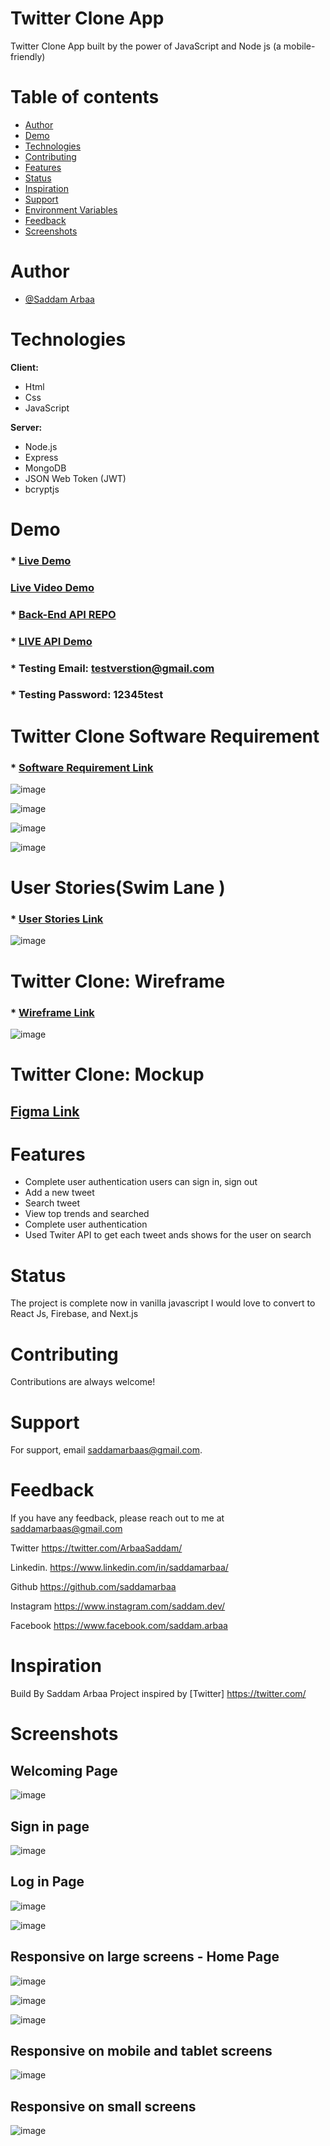 #  Twitter Clone App 

Twitter Clone App built by the power of JavaScript and Node js (a mobile-friendly) 


# Table of contents
* [Author](#Author)
* [Demo](#Demo)
* [Technologies](#Technologies)
* [Contributing](#Contributing)
* [Features](#Features)
* [Status](#status)
* [Inspiration](#inspiration)
* [Support](#Support)
* [Environment Variables](#Environment)
* [Feedback](#Feedback)
* [Screenshots](#Screenshots)


 
# Author

- [@Saddam Arbaa](https://github.com/saddamarbaa)


#  Technologies

**Client:**  

* Html 
* Css 
* JavaScript 

**Server:** 
* Node.js
* Express
* MongoDB 
* JSON Web Token (JWT)
* bcryptjs



# Demo
### * <a href="https://twitter-clone-saddam.netlify.app/">Live Demo </a>
### <a href="https://www.loom.com/share/545edc779b964d2095f9dd5a5d22a0b4"> Live Video Demo </a>
### * <a href="https://github.com/saddamarbaa/twitter-clone-api"> Back-End API REPO</a>
### * <a href="https://twitter-clone-app-saddam.herokuapp.com/">LIVE API Demo</a>
### *  Testing Email:      testverstion@gmail.com
### *  Testing Password:    12345test

# Twitter Clone Software Requirement

### *  <a href="https://docs.google.com/document/d/1yplI2Vj48vTDFZaDEuXqQQyjqGCVGYa_hVvIWOwxRPc/edit?usp=sharin">Software Requirement Link </a>


![image](https://user-images.githubusercontent.com/51326421/117193446-11b7d400-ae0d-11eb-91ce-4e5de00501ef.png)


![image](https://user-images.githubusercontent.com/51326421/117193675-5c395080-ae0d-11eb-833d-8124a347c5a8.png)


![image](https://user-images.githubusercontent.com/51326421/117438465-c829cf00-af5b-11eb-9bbb-28471596a1d4.png)

![image](https://user-images.githubusercontent.com/51326421/117438769-32427400-af5c-11eb-9670-52735790dd34.png)



# User Stories(Swim Lane )
### *  <a href="https://app.diagrams.net/#G18vgiEZPhBq5R7tyXKmE9cJReen30lvT3"> User Stories Link </a>
![image](https://user-images.githubusercontent.com/51326421/117197278-d1a72000-ae11-11eb-8137-32e385b20a92.png)


# Twitter Clone: Wireframe 
### *  <a href="https://app.diagrams.net/#G1rC62Py6RQE0HrLCQAtIeGhmjKwcM0xJ7"> Wireframe Link </a>

![image](https://user-images.githubusercontent.com/51326421/117250912-1eb8df80-ae6e-11eb-8536-0532181df621.png)


# Twitter Clone: Mockup 
##  <a href="https://www.figma.com/file/KaZX9z3aqQDHwPSWPK4bSo/Twitter?node-id=0%3A1"> Figma Link </a>



# Features
-  Complete user authentication users can sign in, sign out
-  Add a new tweet
-  Search tweet
-  View top trends and searched
-  Complete user authentication 
-  Used Twiter API to get each tweet ands shows for the user on search

# Status
The project is complete now in vanilla javascript I would love to convert to  React Js,  Firebase, and Next.js  


 # Contributing

Contributions are always welcome!

# Support

For support, email saddamarbaas@gmail.com.


# Feedback

If you have any feedback, please reach out to me at saddamarbaas@gmail.com

  
Twitter
https://twitter.com/ArbaaSaddam/

Linkedin.
https://www.linkedin.com/in/saddamarbaa/

Github
https://github.com/saddamarbaa

Instagram
https://www.instagram.com/saddam.dev/

Facebook
https://www.facebook.com/saddam.arbaa



# Inspiration
Build By Saddam Arbaa Project inspired by [Twitter] https://twitter.com/


# Screenshots

##  Welcoming Page 
![image](https://user-images.githubusercontent.com/51326421/120041084-dedeb580-c031-11eb-839c-efe2e5419d72.png)


##  Sign in page 
![image](https://user-images.githubusercontent.com/51326421/121556966-8ac6ce80-ca3e-11eb-87a1-df40be9132db.png)



## Log in Page
![image](https://user-images.githubusercontent.com/51326421/121557088-a5994300-ca3e-11eb-9f0b-3b45b2787057.png)



![image](https://user-images.githubusercontent.com/51326421/119062771-bf2c0980-ba01-11eb-93e1-0947386b0984.png)


##  Responsive on large screens - Home Page 
![image](https://user-images.githubusercontent.com/51326421/119225798-3f508d00-bb30-11eb-8580-28ea22061bf9.png)


![image](https://user-images.githubusercontent.com/51326421/121557946-65869000-ca3f-11eb-8097-ea6c861eab81.png)




![image](https://user-images.githubusercontent.com/51326421/118804868-6ceacb80-b8cf-11eb-8ca7-137de4091be9.png)




## Responsive on mobile and tablet screens 

![image](https://user-images.githubusercontent.com/51326421/118638206-c7692680-b800-11eb-8734-cedbb670f6bf.png)


## Responsive on small screens

![image](https://user-images.githubusercontent.com/51326421/118638285-dfd94100-b800-11eb-82fe-4b8a288edd51.png)












